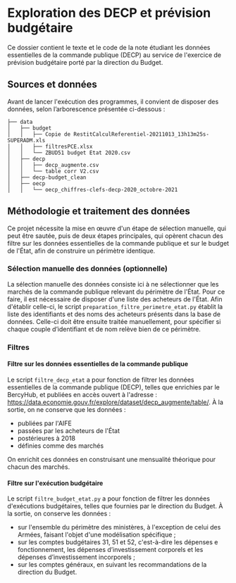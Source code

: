 # Exploration des DECP et prévision budgétaire

Ce dossier contient le texte et le code de la note étudiant les données essentielles de la commande publique (DECP) au service de l'exercice de prévision budgétaire porté par la direction du Budget.

## Sources et données

Avant de lancer l'exécution des programmes, il convient de disposer des données, selon l’arborescence présentée ci-dessous :

```
├── data
│   ├── budget
│   │   ├── Copie de RestitCalculReferentiel-20211013_13h13m25s-SUPERADM.xls
│   │   ├── filtresPCE.xlsx
│   │   └── ZBUD51 budget Etat 2020.csv
│   ├── decp
│   │   ├── decp_augmente.csv
│   │   └── table corr V2.csv
│   ├── decp-budget_clean
│   ├── oecp
│   │   └── oecp_chiffres-clefs-decp-2020_octobre-2021
```

## Méthodologie et traitement des données

Ce projet nécessite la mise en œuvre d'un étape de sélection manuelle, qui peut être sautée, puis de deux étapes principales, qui opèrent chacun des filtre sur les données essentielles de la commande publique et sur le budget de l'État, afin de construire un périmètre identique.

### Sélection manuelle des données (optionnelle)

La sélection manuelle des données consiste ici à ne sélectionner que les marchés de la commande publique relevant du périmètre de l'État. Pour ce faire, il est nécessaire de disposer d'une liste des acheteurs de l'État. Afin d'établir celle-ci, le script `preparation_filtre_perimetre_etat.py` établit la liste des identifiants et des noms des acheteurs présents dans la base de données. Celle-ci doit être ensuite traitée manuellement, pour spécifier si chaque couple d’identifiant et de nom relève bien de ce périmètre.

### Filtres

#### Filtre sur les données essentielles de la commande publique

Le script `filtre_decp_etat` a pour fonction de filtrer les données essentielles de la commande publique (DECP), telles que enrichies par le BercyHub, et publiées en accès ouvert à l'adresse : <https://data.economie.gouv.fr/explore/dataset/decp_augmente/table/>. À la sortie, on ne conserve que les données :

- publiées par l'AIFE
- passées par les acheteurs de l'État 
- postérieures à 2018
- définies comme des marchés 

On enrichit ces données en construisant une mensualité théorique pour chacun des marchés.

#### Filtre sur l'exécution budgétaire

Le script `filtre_budget_etat.py` a pour fonction de filtrer les données d'exécutions budgétaires, telles que fournies par le direction du Budget. À la sortie, on conserve les données : 

- sur l'ensemble du périmètre des ministères, à l'exception de celui des Armées, faisant l'objet d'une modélisation spécifique ;
- sur les comptes budgétaires 31, 51 et 52, c'est-à-dire les dépenses e fonctionnement, les dépenses d’investissement corporels et les dépenses d’investissement incorporels ;
- sur les comptes généraux, en suivant les recommandations de la direction du Budget.
